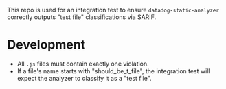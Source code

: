 This repo is used for an integration test to ensure `datadog-static-analyzer` correctly outputs "test file" classifications via SARIF.

# Development
* All `.js` files must contain exactly one violation.
* If a file's name starts with "should_be_t_file", the integration test will expect the analyzer to classify it as a "test file".
